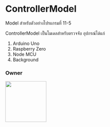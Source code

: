 # ControllerModel
Model สำหรับตัวอย่างโปรแกรมที่ 11-5

ControllerModel เป็นโมเดลสำหรับตรวจจับ อุปกรณ์ได้แก่
1) Arduino Uno
2) Raspberry Zero
3) Node MCU
4) Background

### Owner
<img src="https://github.com/YutthapoomTh/ControllerModel/assets/76672890/89d2694e-068c-47c9-aef4-f2f66da4cc84" width="128"/>
